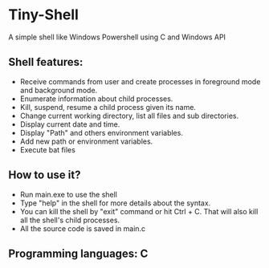 # Tiny-Shell
A simple shell like Windows Powershell using C and Windows API

## Shell features:
- Receive commands from user and create processes in foreground mode and background mode.
- Enumerate information about child processes.
- Kill, suspend, resume a child process given its name.
- Change current working directory, list all files and sub directories.
- Display current date and time.
- Display "Path" and others environment variables.
- Add new path or environment variables.
- Execute bat files

## How to use it?
- Run main.exe to use the shell
- Type "help" in the shell for more details about the syntax.
- You can kill the shell by "exit" command or hit Ctrl + C. That will also kill all the shell's child processes.
- All the source code is saved in main.c

## Programming languages: C
